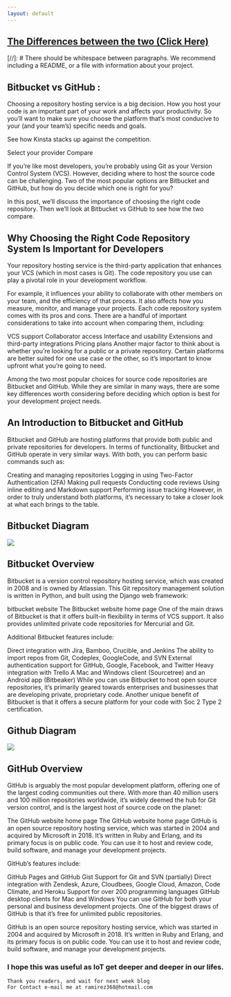 ```yaml
---
layout: default
---
```



## [The Differences between the two (Click Here)](https://www.youtube.com/watch?v=dCvjIo6nfHo)

[//]: #  There should be whitespace between paragraphs. We recommend including a README, or a file with information about your project.

## Bitbucket vs GitHub : 


Choosing a repository hosting service is a big decision. How you host your code is an important part of your work and affects your productivity. So you’ll want to make sure you choose the platform that’s most conducive to your (and your team’s) specific needs and goals.

See how Kinsta stacks up against the competition.

Select your provider
Compare

If you’re like most developers, you’re probably using Git as your Version Control System (VCS). However, deciding where to host the source code can be challenging. Two of the most popular options are Bitbucket and GitHub, but how do you decide which one is right for you?

In this post, we’ll discuss the importance of choosing the right code repository. Then we’ll look at Bitbucket vs GitHub to see how the two compare.


## Why Choosing the Right Code Repository System Is Important for Developers
Your repository hosting service is the third-party application that enhances your VCS (which in most cases is Git). The code repository you use can play a pivotal role in your development workflow.

For example, it influences your ability to collaborate with other members on your team, and the efficiency of that process. It also affects how you measure, monitor, and manage your projects. Each code repository system comes with its pros and cons. There are a handful of important considerations to take into account when comparing them, including:

VCS support
Collaborator access
Interface and usability
Extensions and third-party integrations
Pricing plans
Another major factor to think about is whether you’re looking for a public or a private repository. Certain platforms are better suited for one use case or the other, so it’s important to know upfront what you’re going to need.

Among the two most popular choices for source code repositories are Bitbucket and GitHub. While they are similar in many ways, there are some key differences worth considering before deciding which option is best for your development project needs.

## An Introduction to Bitbucket and GitHub
Bitbucket and GitHub are hosting platforms that provide both public and private repositories for developers. In terms of functionality, Bitbucket and GitHub operate in very similar ways. With both, you can perform basic commands such as:

Creating and managing repositories
Logging in using Two-Factor Authentication (2FA)
Making pull requests
Conducting code reviews
Using inline editing and Markdown support
Performing issue tracking
However, in order to truly understand both platforms, it’s necessary to take a closer look at what each brings to the table.

## Bitbucket Diagram

![](https://valiantys.com/app/uploads/2017/10/bitbucketdatacenter-4-node-architecture_diagram.png) 

## Bitbucket Overview
Bitbucket is a version control repository hosting service, which was created in 2008 and is owned by Atlassian. This Git repository management solution is written in Python, and built using the Django web framework:

bitbucket website
The Bitbucket website home page
One of the main draws of Bitbucket is that it offers built-in flexibility in terms of VCS support. It also provides unlimited private code repositories for Mercurial and Git.

Additional Bitbucket features include:

Direct integration with Jira, Bamboo, Crucible, and Jenkins
The ability to import repos from Git, Codeplex, GoogleCode, and SVN
External authentication support for GitHub, Google, Facebook, and Twitter
Heavy integration with Trello
A Mac and Windows client (Sourcetree) and an Android app (Bitbeaker)
While you can use Bitbucket to host open source repositories, it’s primarily geared towards enterprises and businesses that are developing private, proprietary code. Another unique benefit of Bitbucket is that it offers a secure platform for your code with Soc 2 Type 2 certification.

## Github Diagram

![](https://intellipaat.com/blog/wp-content/uploads/2020/04/Git-3.jpg)


## GitHub Overview
GitHub is arguably the most popular development platform, offering one of the largest coding communities out there. With more than 40 million users and 100 million repositories worldwide, it’s widely deemed the hub for Git version control, and is the largest host of source code on the planet:

The GitHub website home page
The GitHub website home page
GitHub is an open source repository hosting service, which was started in 2004 and acquired by Microsoft in 2018. It’s written in Ruby and Erlang, and its primary focus is on public code. You can use it to host and review code, build software, and manage your development projects.

GitHub’s features include:

GitHub Pages and GitHub Gist
Support for Git and SVN (partially)
Direct integration with Zendesk, Azure, Cloudbees, Google Cloud, Amazon, Code Climate, and Heroku
Support for over 200 programming languages
GitHub desktop clients for Mac and Windows
You can use GitHub for both your personal and business development projects. One of the biggest draws of GitHub is that it’s free for unlimited public repositories.

GitHub is an open source repository hosting service, which was started in 2004 and acquired by Microsoft in 2018. It’s written in Ruby and Erlang, and its primary focus is on public code. You can use it to host and review code, build software, and manage your development projects.



### I hope this was useful as IoT get deeper and deeper in our lifes.


```
Thank you readers, and wait for next week blog
For Contact e-mail me at ramirez368@hotmail.com

```
